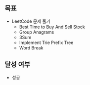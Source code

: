 ## 목표
- LeetCode 문제 풀기
  - Best Time to Buy And Sell Stock
  - Group Anagrams
  - 3Sum
  - Implement Trie Prefix Tree
  - Word Break

## 달성 여부
- 성공

